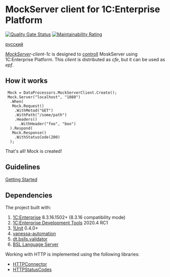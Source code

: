 # MockServer client for 1C:Enterprise Platform

[![Quality Gate Status](https://sonar.openbsl.ru/api/project_badges/measure?project=mockserver-client-1c&metric=alert_status)](https://sonar.openbsl.ru/dashboard?id=mockserver-client-1c)
[![Maintainability Rating](https://sonar.openbsl.ru/api/project_badges/measure?project=mockserver-client-1c&metric=sqale_rating)](https://sonar.openbsl.ru/dashboard?id=mockserver-client-1c)

[русский](./docs/ru/README.md)

*[MockServer](https://www.mock-server.com/#what-is-mockserver)-client-1c* is designed to [controll](https://www.mock-server.com/mock_server/mockserver_clients.html) MoskServer using 1C:Enterprise Platform. This *client* is distributed as *cfe*, but it can be used as *epf*.

## How it works

```text
 Mock = DataProcessors.MockServerClient.Create();
 Mock.Server("localhost", "1080")
  .When(
   Mock.Request()
    .WithMetod("GET")
    .WithPath("/some/path")
    .Headers()
      .WithHeader("foo", "boo")
  ).Respond(
   Mock.Response()
    .WithStatusCode(200)
  );
```

That's all! Mock is created!

## Guidelines

[Getting Started](./docs/en/GettingStarted.md)

## Dependencies

The project built with:

1. [1C:Enterprise](https://1c-dn.com) 8.3.16.1502+ (8.3.16 compatibility mode)
2. [1C:Enterprise Development Tools](https://edt.1c.ru) 2020.4 RC1
3. [1Unit](https://github.com/DoublesunRUS/ru.capralow.dt.unit.launcher) 0.4.0+
4. [vanessa-automation](https://github.com/Pr-Mex/vanessa-automation)
5. [dt.bslls.validator](https://github.com/DoublesunRUS/ru.capralow.dt.bslls.validator)
6. [BSL Language Server](https://github.com/1c-syntax/bsl-language-server)

Working with HTTP is implemented using the following libraries:

* [HTTPConnector](https://github.com/vbondarevsky/Connector)
* [HTTPStatusCodes](https://github.com/astrizhachuk/HTTPStatusCodes)
